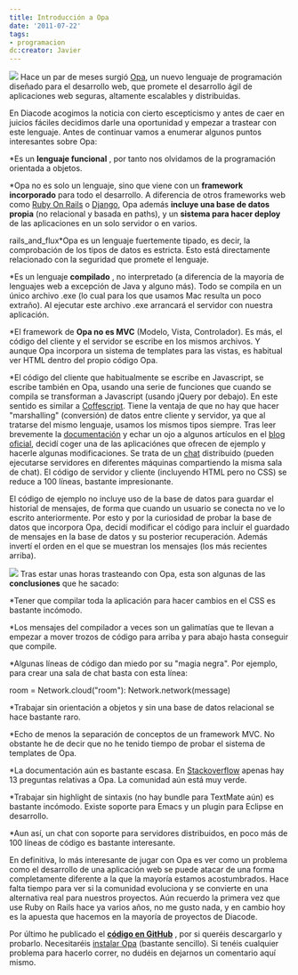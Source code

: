 ```yaml
---
title: Introducción a Opa
date: '2011-07-22'
tags:
- programacion
dc:creator: Javier
---
```


![](http://blog.diacode.com/wp-content/uploads/2011/07/opa1.png)
Hace un par de meses surgió 
[Opa](http://opalang.org), un nuevo lenguaje de programación diseñado para el desarrollo web, que promete el desarrollo ágil de aplicaciones web seguras, altamente escalables y distribuidas.

En Diacode acogimos la noticia con cierto escepticismo y antes de caer en juicios fáciles decidimos darle una oportunidad y empezar a trastear con este lenguaje. Antes de continuar vamos a enumerar algunos puntos interesantes sobre Opa:

*Es un 
**lenguaje funcional**
, por tanto nos olvidamos de la programación orientada a objetos.

	
*Opa no es solo un lenguaje, sino que viene con un 
**framework incorporado**
 para todo el desarrollo. A diferencia de otros frameworks web como 
[Ruby On Rails](http://rubyonrails.org/) o 
[Django](https://www.djangoproject.com/), Opa además 
**incluye una base de datos propia**
 (no relacional y basada en paths), y un 
**sistema para hacer deploy**
 de las aplicaciones en un solo servidor o en varios.

	
rails_and_flux*Opa es un lenguaje fuertemente tipado, es decir, la comprobación de los tipos de datos es estricta. Esto está directamente relacionado con la seguridad que promete el lenguaje.

	
*Es un lenguaje 
**compilado**
, no interpretado (a diferencia de la mayoría de lenguajes web a excepción de Java y alguno más). Todo se compila en un único archivo .exe (lo cual para los que usamos Mac resulta un poco extraño). Al ejecutar este archivo .exe arrancará el servidor con nuestra aplicación.

	
*El framework de 
**Opa no es MVC**
 (Modelo, Vista, Controlador). Es más, el código del cliente y el servidor se escribe en los mismos archivos. Y aunque Opa incorpora un sistema de templates para las vistas, es habitual ver HTML dentro del propio código Opa.

	
*El código del cliente que habitualmente se escribe en Javascript, se escribe también en Opa, usando una serie de funciones que cuando se compila se transforman a Javascript (usando jQuery por debajo). En este sentido es similar a 
[Coffescript](http://jashkenas.github.com/coffee-script/). Tiene la ventaja de que no hay que hacer "marshalling" (conversión) de datos entre cliente y servidor, ya que al tratarse del mismo lenguaje, usamos los mismos tipos siempre.
Tras leer brevemente la 
[documentación](http://opalang.org/resources/book/index.html) y echar un ojo a algunos artículos en el 
[blog oficial](http://blog.opalang.org/), decidí coger una de las aplicaciónes que ofrecen de ejemplo y hacerle algunas modificaciones. Se trata de un 
[chat](http://chat.opalang.org/) distribuido (pueden ejecutarse servidores en diferentes máquinas compartiendo la misma sala de chat). El código de servidor y cliente (incluyendo HTML pero no CSS) se reduce a 100 líneas, bastante impresionante.

El código de ejemplo no incluye uso de la base de datos para guardar el historial de mensajes, de forma que cuando un usuario se conecta no ve lo escrito anteriormente. Por esto y por la curiosidad de probar la base de datos que incorpora Opa, decidí modificar el código para incluir el guardado de mensajes en la base de datos y su posterior recuperación. Además invertí el orden en el que se muestran los mensajes (los más recientes arriba).

[![](http://blog.diacode.com/wp-content/uploads/2011/07/diacode_chat_opa_thumb.png)](http://blog.diacode.com/wp-content/uploads/2011/07/diacode_chat_opa.png)
Tras estar unas horas trasteando con Opa, esta son algunas de las 
**conclusiones**
 que he sacado:

*Tener que compilar toda la aplicación para hacer cambios en el CSS es bastante incómodo.

	
*Los mensajes del compilador a veces son un galimatías que te llevan a empezar a mover trozos de código para arriba y para abajo hasta conseguir que compile.

	
*Algunas líneas de código dan miedo por su "magia negra". Por ejemplo, para crear una sala de chat basta con esta línea:

room = Network.cloud("room"): Network.network(message)

	
*Trabajar sin orientación a objetos y sin una base de datos relacional se hace bastante raro.

	
*Echo de menos la separación de conceptos de un framework MVC. No obstante he de decir que no he tenido tiempo de probar el sistema de templates de Opa.

	
*La documentación aún es bastante escasa. En 
[Stackoverflow](http://stackoverflow.com/questions/tagged/opa) apenas hay 13 preguntas relativas a Opa. La comunidad aún está muy verde.

	
*Trabajar sin highlight de sintaxis (no hay bundle para TextMate aún) es bastante incómodo. Existe soporte para Emacs y un plugin para Eclipse en desarrollo.

	
*Aun así, un chat con soporte para servidores distribuidos, en poco más de 100 líneas de código es bastante interesante.

En definitiva, lo más interesante de jugar con Opa es ver como un problema como el desarrollo de una aplicación web se puede atacar de una forma completamente diferente a la que la mayoría estamos acostumbrados. Hace falta tiempo para ver si la comunidad evoluciona y se convierte en una alternativa real para nuestros proyectos. Aún recuerdo la primera vez que use Ruby on Rails hace ya varios años, no me gusto nada, y en cambio hoy es la apuesta que hacemos en la mayoría de proyectos de Diacode.

Por último he publicado el 
**[código en GitHub](https://github.com/javiercr/OpaChat)**
, por si queréis descargarlo y probarlo. Necesitaréis 
[instalar Opa](http://opalang.org/get.xmlt) (bastante sencillo). Si tenéis cualquier problema para hacerlo correr, no dudéis en dejarnos un comentario aquí mismo.
